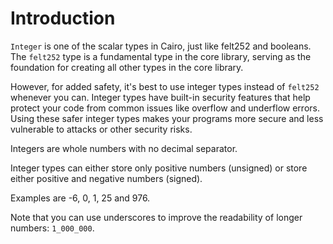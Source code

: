 # Introduction

`Integer` is one of the scalar types in Cairo, just like felt252 and booleans. The `felt252` type is a fundamental type in the core library, serving as the foundation for creating all other types in the core library. 

However, for added safety, it's best to use integer types instead of `felt252` whenever you can. Integer types have built-in security features that help protect your code from common issues like overflow and underflow errors. Using these safer integer types makes your programs more secure and less vulnerable to attacks or other security risks.

Integers are whole numbers with no decimal separator.

Integer types can either store only positive numbers (unsigned) or store either positive and negative numbers (signed).

Examples are -6, 0, 1, 25 and 976.

Note that you can use underscores to improve the readability of longer numbers: `1_000_000`.
